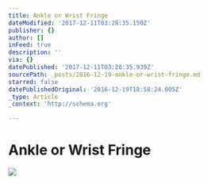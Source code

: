 ```yaml
---
title: Ankle or Wrist Fringe
dateModified: '2017-12-11T03:28:35.150Z'
publisher: {}
author: []
inFeed: true
description: ''
via: {}
datePublished: '2017-12-11T03:28:35.939Z'
sourcePath: _posts/2016-12-19-ankle-or-wrist-fringe.md
starred: false
datePublishedOriginal: '2016-12-19T18:58:24.005Z'
_type: Article
_context: 'http://schema.org'

---
```

# **Ankle or Wrist Fringe**
![](https://the-grid-user-content.s3-us-west-2.amazonaws.com/19690184-723a-461b-8c36-73fbc14ef1a2.jpg)